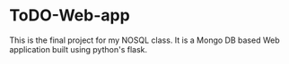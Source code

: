 # ToDO-Web-app
This is the final project for my NOSQL class. It is a Mongo DB based Web application built using python's flask.
